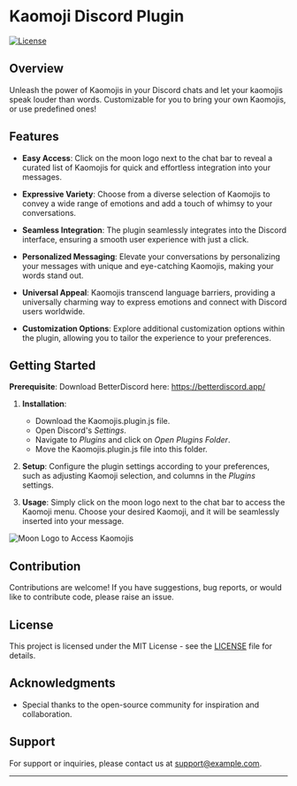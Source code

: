 # Kaomoji Discord Plugin

[![License](https://img.shields.io/badge/license-MIT-blue.svg)](https://opensource.org/licenses/MIT)

## Overview

Unleash the power of Kaomojis in your Discord chats and let your kaomojis speak louder than words.  Customizable for you to bring your own Kaomojis, or use predefined ones!

## Features

- **Easy Access**: Click on the moon logo next to the chat bar to reveal a curated list of Kaomojis for quick and effortless integration into your messages.

- **Expressive Variety**: Choose from a diverse selection of Kaomojis to convey a wide range of emotions and add a touch of whimsy to your conversations.

- **Seamless Integration**: The plugin seamlessly integrates into the Discord interface, ensuring a smooth user experience with just a click.

- **Personalized Messaging**: Elevate your conversations by personalizing your messages with unique and eye-catching Kaomojis, making your words stand out.

- **Universal Appeal**: Kaomojis transcend language barriers, providing a universally charming way to express emotions and connect with Discord users worldwide.

- **Customization Options**: Explore additional customization options within the plugin, allowing you to tailor the experience to your preferences.

## Getting Started

**Prerequisite**: Download BetterDiscord here: https://betterdiscord.app/

1. **Installation**:
   -  Download the Kaomojis.plugin.js file.
   -  Open Discord's _Settings_.
   -  Navigate to _Plugins_ and click on _Open Plugins Folder_.
   -  Move the Kaomojis.plugin.js file into this folder.
2. **Setup**: Configure the plugin settings according to your preferences, such as adjusting Kaomoji selection, and columns in the _Plugins_ settings.

3. **Usage**: Simply click on the moon logo next to the chat bar to access the Kaomoji menu. Choose your desired Kaomoji, and it will be seamlessly inserted into your message.

![Moon Logo to Access Kaomojis](![image](https://github.com/kotooriiii/kaomoji/assets/8682236/03bf4488-7965-4478-8d58-a71ab9398ddb))

## Contribution

Contributions are welcome! If you have suggestions, bug reports, or would like to contribute code, please raise an issue.

## License

This project is licensed under the MIT License - see the [LICENSE](LICENSE) file for details.

## Acknowledgments

- Special thanks to the open-source community for inspiration and collaboration.

## Support

For support or inquiries, please contact us at [support@example.com](mailto:support@example.com).

---
